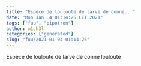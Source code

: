 ```yaml
---
title: "Espèce de louloute de larve de conne..."
date: "Mon Jan  4 01:14:26 CET 2021"
tags: ["fuu", "pipotron"]
author: m1ch3l
categories: ["generated"]
slug: "fuu/2021-01-04-01:14:26"
---
```


Espèce de louloute de larve de conne louloute
